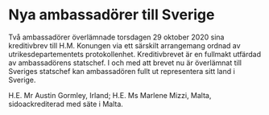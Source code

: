 # Nya ambassadörer till Sverige

Två ambassadörer överlämnade torsdagen 29 oktober 2020 sina kreditivbrev till H.M. Konungen via ett särskilt arrangemang ordnad av utrikesdepartementets protokollenhet. Kreditivbrevet är en fullmakt utfärdad av ambassadörens statschef. I och med att brevet nu är överlämnat till Sveriges statschef kan ambassadören fullt ut representera sitt land i Sverige.

H.E. Mr Austin Gormley, Irland;
H.E. Ms Marlene Mizzi, Malta, sidoackrediterad med säte i Malta.
